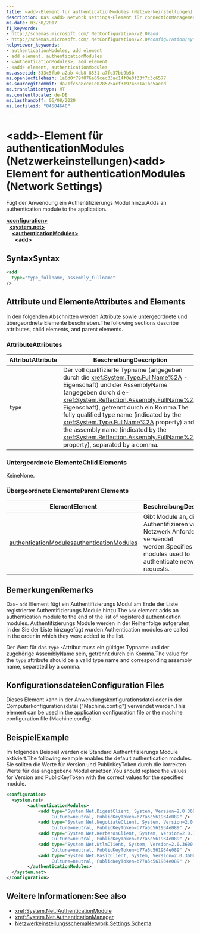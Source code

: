 ```yaml
---
title: <add>-Element für authenticationModules (Netzwerkeinstellungen)
description: Das <add> Network settings-Element für connectionManagement fügt der Verbindungs Verwaltungsliste im .NET Framework eine IP-Adresse oder einen DNS-Namen hinzu.
ms.date: 03/30/2017
f1_keywords:
- http://schemas.microsoft.com/.NetConfiguration/v2.0#add
- http://schemas.microsoft.com/.NetConfiguration/v2.0#configuration/system.net/authenticationModules/add
helpviewer_keywords:
- authenticationModules, add element
- add element, authenticationModules
- <authenticationModules>, add element
- <add> element, authenticationModules
ms.assetid: 333c5fb0-a2ab-4db8-8531-a7fe37bb9b5b
ms.openlocfilehash: 1a6d0f79f076a69cec33ac14f0e0f33f7c3c6577
ms.sourcegitcommit: da21fc5a8cce1e028575acf31974681a1bc5aeed
ms.translationtype: MT
ms.contentlocale: de-DE
ms.lasthandoff: 06/08/2020
ms.locfileid: "84504640"
---
```

# <a name="add-element-for-authenticationmodules-network-settings"></a><span data-ttu-id="010c9-103">\<add>-Element für authenticationModules (Netzwerkeinstellungen)</span><span class="sxs-lookup"><span data-stu-id="010c9-103">\<add> Element for authenticationModules (Network Settings)</span></span>
<span data-ttu-id="010c9-104">Fügt der Anwendung ein Authentifizierungs Modul hinzu.</span><span class="sxs-lookup"><span data-stu-id="010c9-104">Adds an authentication module to the application.</span></span>  

[**\<configuration>**](../configuration-element.md)\
&nbsp;&nbsp;[**\<system.net>**](system-net-element-network-settings.md)\
&nbsp;&nbsp;&nbsp;&nbsp;[**\<authenticationModules>**](authenticationmodules-element-network-settings.md)\
&nbsp;&nbsp;&nbsp;&nbsp;&nbsp;&nbsp;**\<add>**

## <a name="syntax"></a><span data-ttu-id="010c9-105">Syntax</span><span class="sxs-lookup"><span data-stu-id="010c9-105">Syntax</span></span>  
  
```xml  
<add
  type="type_fullname, assembly_fullname"
/>  
```  
  
## <a name="attributes-and-elements"></a><span data-ttu-id="010c9-106">Attribute und Elemente</span><span class="sxs-lookup"><span data-stu-id="010c9-106">Attributes and Elements</span></span>  
 <span data-ttu-id="010c9-107">In den folgenden Abschnitten werden Attribute sowie untergeordnete und übergeordnete Elemente beschrieben.</span><span class="sxs-lookup"><span data-stu-id="010c9-107">The following sections describe attributes, child elements, and parent elements.</span></span>  
  
### <a name="attributes"></a><span data-ttu-id="010c9-108">Attribute</span><span class="sxs-lookup"><span data-stu-id="010c9-108">Attributes</span></span>  
  
|<span data-ttu-id="010c9-109">**Attribut**</span><span class="sxs-lookup"><span data-stu-id="010c9-109">**Attribute**</span></span>|<span data-ttu-id="010c9-110">**Beschreibung**</span><span class="sxs-lookup"><span data-stu-id="010c9-110">**Description**</span></span>|  
|-------------------|---------------------|  
|`type`|<span data-ttu-id="010c9-111">Der voll qualifizierte Typname (angegeben durch die <xref:System.Type.FullName%2A> -Eigenschaft) und der AssemblyName (angegeben durch die- <xref:System.Reflection.Assembly.FullName%2A> Eigenschaft), getrennt durch ein Komma.</span><span class="sxs-lookup"><span data-stu-id="010c9-111">The fully qualified type name (indicated by the <xref:System.Type.FullName%2A> property) and the assembly name (indicated by the <xref:System.Reflection.Assembly.FullName%2A> property), separated by a comma.</span></span>|  
  
### <a name="child-elements"></a><span data-ttu-id="010c9-112">Untergeordnete Elemente</span><span class="sxs-lookup"><span data-stu-id="010c9-112">Child Elements</span></span>  
 <span data-ttu-id="010c9-113">Keine</span><span class="sxs-lookup"><span data-stu-id="010c9-113">None.</span></span>  
  
### <a name="parent-elements"></a><span data-ttu-id="010c9-114">Übergeordnete Elemente</span><span class="sxs-lookup"><span data-stu-id="010c9-114">Parent Elements</span></span>  
  
|<span data-ttu-id="010c9-115">**Element**</span><span class="sxs-lookup"><span data-stu-id="010c9-115">**Element**</span></span>|<span data-ttu-id="010c9-116">**Beschreibung**</span><span class="sxs-lookup"><span data-stu-id="010c9-116">**Description**</span></span>|  
|-----------------|---------------------|  
|[<span data-ttu-id="010c9-117">authenticationModules</span><span class="sxs-lookup"><span data-stu-id="010c9-117">authenticationModules</span></span>](authenticationmodules-element-network-settings.md)|<span data-ttu-id="010c9-118">Gibt Module an, die zum Authentifizieren von Netzwerk Anforderungen verwendet werden.</span><span class="sxs-lookup"><span data-stu-id="010c9-118">Specifies modules used to authenticate network requests.</span></span>|  
  
## <a name="remarks"></a><span data-ttu-id="010c9-119">Bemerkungen</span><span class="sxs-lookup"><span data-stu-id="010c9-119">Remarks</span></span>  
 <span data-ttu-id="010c9-120">Das- `add` Element fügt ein Authentifizierungs Modul am Ende der Liste registrierter Authentifizierungs Module hinzu.</span><span class="sxs-lookup"><span data-stu-id="010c9-120">The `add` element adds an authentication module to the end of the list of registered authentication modules.</span></span> <span data-ttu-id="010c9-121">Authentifizierungs Module werden in der Reihenfolge aufgerufen, in der Sie der Liste hinzugefügt wurden.</span><span class="sxs-lookup"><span data-stu-id="010c9-121">Authentication modules are called in the order in which they were added to the list.</span></span>  
  
 <span data-ttu-id="010c9-122">Der Wert für das `type` -Attribut muss ein gültiger Typname und der zugehörige AssemblyName sein, getrennt durch ein Komma.</span><span class="sxs-lookup"><span data-stu-id="010c9-122">The value for the `type` attribute should be a valid type name and corresponding assembly name, separated by a comma.</span></span>  
  
## <a name="configuration-files"></a><span data-ttu-id="010c9-123">Konfigurationsdateien</span><span class="sxs-lookup"><span data-stu-id="010c9-123">Configuration Files</span></span>  
 <span data-ttu-id="010c9-124">Dieses Element kann in der Anwendungskonfigurationsdatei oder in der Computerkonfigurationsdatei ("Machine.config") verwendet werden.</span><span class="sxs-lookup"><span data-stu-id="010c9-124">This element can be used in the application configuration file or the machine configuration file (Machine.config).</span></span>  
  
## <a name="example"></a><span data-ttu-id="010c9-125">Beispiel</span><span class="sxs-lookup"><span data-stu-id="010c9-125">Example</span></span>  
 <span data-ttu-id="010c9-126">Im folgenden Beispiel werden die Standard Authentifizierungs Module aktiviert.</span><span class="sxs-lookup"><span data-stu-id="010c9-126">The following example enables the default authentication modules.</span></span> <span data-ttu-id="010c9-127">Sie sollten die Werte für Version und PublicKeyToken durch die korrekten Werte für das angegebene Modul ersetzen.</span><span class="sxs-lookup"><span data-stu-id="010c9-127">You should replace the values for Version and PublicKeyToken with the correct values for the specified module.</span></span>  
  
```xml  
<configuration>  
  <system.net>  
        <authenticationModules>  
            <add type="System.Net.DigestClient, System, Version=2.0.3600.0,  
                 Culture=neutral, PublicKeyToken=b77a5c561934e089" />  
            <add type="System.Net.NegotiateClient, System, Version=2.0.3600.0,  
                 Culture=neutral, PublicKeyToken=b77a5c561934e089" />  
            <add type="System.Net.KerberosClient, System, Version=2.0.3600.0,  
                 Culture=neutral, PublicKeyToken=b77a5c561934e089" />  
            <add type="System.Net.NtlmClient, System, Version=2.0.3600.0,  
                 Culture=neutral, PublicKeyToken=b77a5c561934e089" />  
            <add type="System.Net.BasicClient, System, Version=2.0.3600.0,  
                 Culture=neutral, PublicKeyToken=b77a5c561934e089" />  
        </authenticationModules>  
  </system.net>  
</configuration>  
```  
  
## <a name="see-also"></a><span data-ttu-id="010c9-128">Weitere Informationen:</span><span class="sxs-lookup"><span data-stu-id="010c9-128">See also</span></span>

- <xref:System.Net.IAuthenticationModule>
- <xref:System.Net.AuthenticationManager>
- [<span data-ttu-id="010c9-129">Netzwerkeinstellungsschema</span><span class="sxs-lookup"><span data-stu-id="010c9-129">Network Settings Schema</span></span>](index.md)
